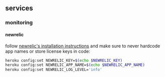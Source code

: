 ## services

### monitoring

#### newrelic

follow
[newrelic's installation instructions](https://elements.heroku.com/addons/newrelic#wayne)
and make sure to never hardcode app names or store license keys in code:

```bash
heroku config:set NEWRELIC_KEY=$(echo $NEWRELIC_KEY)
heroku config:set NEWRELIC_APP_NAME=$(echo $NEWRELIC_APP_NAME)
heroku config:set NEWRELIC_LOG_LEVEL='info'
```
